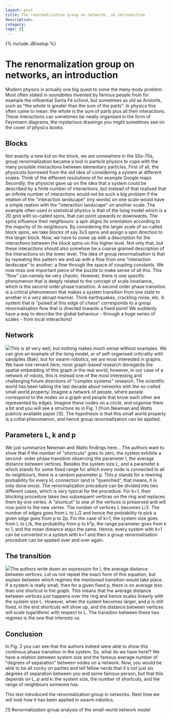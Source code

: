 ```yaml
---
layout: post
title: The renormalization group on networks, an introduction
description: 
category: 
tags: []
---
```

{% include JB/setup %}

# The renormalization group on networks, an introduction

Modern physics is actually one big quest to solve the many-body problem. Most
often stated in soundbites invented by famous people from for example the
influential Santa Fé school, but sometimes as old as Aristotle, such as "the
whole is greater than the sum of the parts". In physics this often came to
mean: the whole is the sum of parts plus all their interactions. These
interactions can sometimes be neatly organised in the form of Feynmann
diagrams, the mysterious drawings you might sometimes see on the cover of
physics books.

##  Blocks

Not exactly a new kid on the block, we are somewhere in the 50s-70s, group
renormalization became a tool in particle physics to cope with the many
possible interactions between elementary particles. First of all, the
physicists borrowed from the old idea of considering a system at different
scales. Think of the different resolutions of for example Google maps.
Secondly, the physicist gave up on the idea that a system could be described
by a finite number of interactions, but instead of that realised that an
infinite number of interactions would not be such a big problem if the
relation of the "interaction landscape" (my words) on one scale would have a
simple reation with the "interaction landscape" on another scale. The example
often used in statistical physics is that of the Ising model which is a 2D
grid with so-called spins, that can point upwards or downwards. The spins
influence their neighbours: a spin aligns its orientation according to the
majority of its neighbours. By considering the larger scale of so-called block
spins, we take blocks of say 3x3 spins and assign a spin direction to this
larger block. Now, we have to come up with a description for the interactions
between the block spins on this higher level. Not only that, but these
interactions should also somehow be a coarse grained description of the
interactions on the lower level. The idea of group renormalisation is that by
repeating this pattern we end up with a flow from one "interaction landscape"
to another: a flow through the space of coupling constants. We now miss one
important piece of the puzzle to make sense of all this. This "flow" can
namely be very chaotic. However, there is one specific phenomenon that is
deeply related to the concept of scale invariance, which is the second order
phase transition. A second order phase transition is a critical phenomenon
that makes a system transition from one state to another in a very abrupt
manner. Think earthquakes, crackling noise, etc. A system that is "poised at
this edge of chaos" corresponds to a group renormalisation flow that is
directed towards a fixed point! We suddenly have a way to describe the global
behaviour - through a huge series of scales - from local interactions!

##  Network

![](\[$dl-reference=/groups/10157/portlets/20/file-entries/17129/1.0.xml$\])This is all
very well, but nothing makes much sense without examples. We can give an
example of the Ising model, or of self-organised criticality with sandpiles
(Bak), but for swarm robotics, we are most interested in graphs. We have one
remark here, most graph-based research disregards the spatial embedding of
this graph in the real world, however, in our case of a network of robots,
this is instead one of the most interesting and challenging future directions
of "complex systems" research. The scientific world has been talking the last
decade about networks with the so-called small world property. Imagine a
network of people, where people correspond to the nodes on a graph and people
that know each other are represented by edges. Imagine these nodes on a
circle, and organise them a bit and you will see a structure as in Fig. 1
(from Newman and Watts publicly available paper [1]). The hypothesis is that
this small world property is a critial phenomenon, and hence group
renormalization can be applied.

##  Parameters L, k and p

We just summarize Newman and Watts findings here... The authors want to show
that if the number of "shortcuts" goes to zero, the system exhibits a second-
order phase transition observing the parameter l, the average distance between
vertices. Besides the system size L, and a parameter k which stands for some
fixed range for which every node is connected to all its neighbours, there is
a random parameter p. This p stands for a rewiring probability for every kL
connection (and is "quenched", that means, it is only done once). The
renormalization procedure can be divided into two different cases, which is
very typical for the procedure. For k=1, their blocking procedure takes two
subsequent vertices on the ring and replaces them by one vertex. A "shortcut"
to one of the vertices is preserved and will now point to the new vertex. The
number of vertices L becomes L/2. The number of edges goes from L to L/2 and
hence the probability to pick a given edge goes from p to 2p. For the case of
k>1, the system size goes from L to L/k, the probability from p to k²p, the
range parameter goes from k to 1, and the mean distance stays the same. Hence,
every system with k>1 can be converted in a system with k=1 and then a group
renormalisation procedure can be applied over and over again.

##  The transition

![](\[$dl-reference=/groups/10157/portlets/20/file-entries/17142/1.0.xml$\])The authors write down an expression for l, the
average distance between vertices. Let us not repeat the exact form of this
equation, but explain between which regimes the mentioned transition would
take place. If a system is really small, then for a given fixed p, there is on
average less than one shortcut in the graph. This means that the average
distance between vertices just happens over the ring and hence scales linearly
with the system size L. However, when the system becomes larger, and p is
still fixed, in the end shortcuts will show up, and the distance between
vertices will scale logarithmic with respect to L. The transition between
these two regimes is the one that interests us.

##  Conclusion

In Fig. 2 you can see that the authors indeed were able to show this continous
phase transition in the system. So, what do we have here!? We have a relation
between system size and the famous average number of "degrees of separation"
between nodes on a network. Now, you would be able to be all cocky on parties
and tell fellow nerds that it's not just six degrees of separation between you
and some famous person, but that this depends on L, p and k: the system size,
the number of shortcuts, and the range of neighbours someone has.

This text introduced the renormalization group in networks. Next time we will
look how it has been applied in swarm robotics.

[1] Renormalization group analysis of the small-world network model



